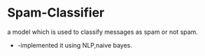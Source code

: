 # Spam-Classifier
a model which is used to classify messages as spam or not spam.
* -implemented it using NLP,naive bayes.

